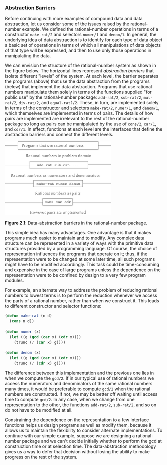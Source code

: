 ### Abstraction Barriers

Before continuing with more examples of compound data and data abstraction, let us consider some of the issues raised by the rational-number example. We defined the rational-number operations in terms of a constructor ``make-rat/2`` and selectors ``numer/1`` and ``denom/1``. In general, the underlying idea of data abstraction is to identify for each type of data object a basic set of operations in terms of which all manipulations of data objects of that type will be expressed, and then to use only those operations in manipulating the data.

We can envision the structure of the rational-number system as shown in the figure below. The horizontal lines represent *abstraction barriers* that isolate different "levels" of the system. At each level, the barrier separates the programs (above) that use the data abstraction from the programs (below) that implement the data abstraction. Programs that use rational numbers manipulate them solely in terms of the functions supplied "for public use" by the rational-number package: ``add-rat/2``, ``sub-rat/2``, ``mul-rat/2``, ``div-rat/2``, and ``equal-rat?/2``. These, in turn, are implemented solely in terms of the constructor and selectors ``make-rat/2``, ``numer/1``, and ``denom/1``, which themselves are implemented in terms of pairs. The details of how pairs are implemented are irrelevant to the rest of the rational-number package so long as pairs can be manipulated by the use of ``cons/2``, ``car/1``, and ``cdr/1``. In effect, functions at each level are the interfaces that define the abstraction barriers and connect the different levels.

<a name="figure-1"></a>

![Data-abstraction barriers in the rational-number package](images/ch2-Z-G-6.png)

**Figure 2.1**: Data-abstraction barriers in the rational-number package.

This simple idea has many advantages. One advantage is that it makes programs much easier to maintain and to modify. Any complex data structure can be represented in a variety of ways with the primitive data structures provided by a programming language. Of course, the choice of representation influences the programs that operate on it; thus, if the representation were to be changed at some later time, all such programs might have to be modified accordingly. This task could be time-consuming and expensive in the case of large programs unless the dependence on the representation were to be confined by design to a very few program modules.

For example, an alternate way to address the problem of reducing rational numbers to lowest terms is to perform the reduction whenever we access the parts of a rational number, rather than when we construct it. This leads to different constructor and selector functions:

```lisp
(defun make-rat (n d)
  (cons n d))

(defun numer (x)
  (let ((g (gcd (car x) (cdr x))))
    (trunc (/ (car x) g))))

(defun denom (x)
  (let ((g (gcd (car x) (cdr x))))
    (trunc (/ (cdr x) g))))
```

The difference between this implementation and the previous one lies in when we compute the ``gcd/2``. If in our typical use of rational numbers we access the numerators and denominators of the same rational numbers many times, it would be preferable to compute ``gcd/2`` when the rational numbers are constructed. If not, we may be better off waiting until access time to compute ``gcd/2``. In any case, when we change from one representation to the other, the functions ``add-rat/2``, ``sub-rat/2``, and so on do not have to be modified at all.

Constraining the dependence on the representation to a few interface functions helps us design programs as well as modify them, because it allows us to maintain the flexibility to consider alternate implementations. To continue with our simple example, suppose we are designing a rational-number package and we can't decide initially whether to perform the gcd at construction time or at selection time. The data-abstraction methodology gives us a way to defer that decision without losing the ability to make progress on the rest of the system.
